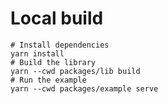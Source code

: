 # Local build

```shell
# Install dependencies
yarn install
# Build the library
yarn --cwd packages/lib build
# Run the example
yarn --cwd packages/example serve
```
